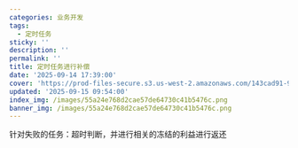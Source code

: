 ```yaml
---
categories: 业务开发
tags:
  - 定时任务
sticky: ''
description: ''
permalink: ''
title: 定时任务进行补偿
date: '2025-09-14 17:39:00'
cover: 'https://prod-files-secure.s3.us-west-2.amazonaws.com/143cad91-961b-48b0-82dc-78fbb6eb5abe/ee454bf5-11f1-4fcb-b59c-c80ea92cad25/79203675_p0.png?X-Amz-Algorithm=AWS4-HMAC-SHA256&X-Amz-Content-Sha256=UNSIGNED-PAYLOAD&X-Amz-Credential=ASIAZI2LB466RMCWMGXF%2F20250920%2Fus-west-2%2Fs3%2Faws4_request&X-Amz-Date=20250920T150041Z&X-Amz-Expires=3600&X-Amz-Security-Token=IQoJb3JpZ2luX2VjEHUaCXVzLXdlc3QtMiJGMEQCIFszqLMW0PLdIe8xolDZ8%2BUSCISfCV8uYx3KBzqyiTSgAiBUXAfv8JWGFJXCYRBq%2FDj7CviyTpmhsAlKmJ0toToL7yqIBAju%2F%2F%2F%2F%2F%2F%2F%2F%2F%2F8BEAAaDDYzNzQyMzE4MzgwNSIMIQtraVSavlYORWKvKtwDXac1J0SlRH67jIbiFpA2AXsGiv8CyzJvoscopkedHLjA%2Fl9uqtGoei0lFhPhuIYRVNEFlxA6nFGF1I7HY0ZprNKqrnp8%2FqHZUntIEtKOfDFXwVXCTuFpfoGxM2TlxtdHbLor2CG%2FMfTzmNKoyYfw35d0mH0bEVNiRIHZIKZTG%2Be6II5JBIcoi7PalT%2BlgAzDZbbMyzRL7AvEQD6bVQMnU8tEHlczdv91O%2B0ipBVP%2FVS4vOx1bOzIzvQg2Fd4YbYuW%2FVdyetH%2B1U3fcHOVbNwRjxvA2xYvxPbq6vtbZridC%2FtcKG7ZMHCIEP2BcPnzsQP40LD3RF%2BOGCrWyAekTvUphgywPap9mkGzNvsctCHOOu20cWxRzxa6bUy%2ByvN%2BaGicBhq5o%2FScMEzuePwZadmAHFrhpPLRDkLlhAL5syuAUPc1xILF4jCRCWdc173txGCniMkiZtvACybxd%2FXB1ozum2VcuU%2B2OEEevXYnjWG%2Fdlds2za3X%2BN%2BpaoY%2FRygxgmd7Q0I7qBD5Y%2Bg9I9y3T6qf2UsfIomdQjl9pmB%2B%2BhvNIijzMZfRTRqWsZxaRmXE0R6HkU4LxUc4AtKA5FIUzaEd3bRDbvXHEw9vznTxIL7259%2BGWiqxM8nLX5amMw08u6xgY6pgHTQEzfwIpsfG1RSd0XgmOCNchvMv3EyfzvvptXUV5AsX5OQ3GToDSTxwyXLBORZKlmaGT6Ebz6sNIruSrGfGahwWCF94OkgeCzOL4ZCS8B3uh0n%2Buj3dpECZMO14Ht2zVRfd62%2BGqGMXFgxLMGkM68NV%2BbeWtRIk4soyp5S1lOcRwBnnMgORk8zA1KBTkzPbqrXKVAe1hUFokzt7lUez5OHdJE%2F0Wp&X-Amz-Signature=938bdfe0cc2526fb68b3cc6d6b31bafebc9c0c92a83f393227b162ed4ea62f3f&X-Amz-SignedHeaders=host&x-amz-checksum-mode=ENABLED&x-id=GetObject'
updated: '2025-09-15 09:54:00'
index_img: /images/55a24e768d2cae57de64730c41b5476c.png
banner_img: /images/55a24e768d2cae57de64730c41b5476c.png
---
```


针对失败的任务：超时判断，并进行相关的冻结的利益进行返还


